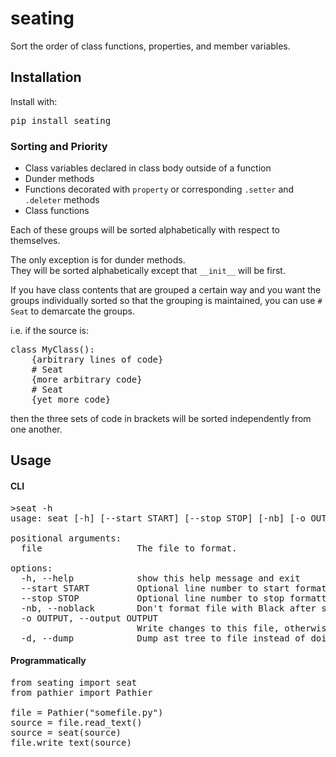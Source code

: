 # seating

Sort the order of class functions, properties, and member variables.

## Installation

Install with:

<pre>
pip install seating
</pre>


### Sorting and Priority

* Class variables declared in class body outside of a function
* Dunder methods
* Functions decorated with `property` or corresponding `.setter` and `.deleter` methods
* Class functions

Each of these groups will be sorted alphabetically with respect to themselves.

The only exception is for dunder methods.<br>
They will be sorted alphabetically except that `__init__` will be first.

If you have class contents that are grouped a certain way and you want the groups individually sorted
so that the grouping is maintained, you can use `# Seat` to demarcate the groups.



i.e. if the source is:

<pre>
class MyClass():
    {arbitrary lines of code}
    # Seat
    {more arbitrary code}
    # Seat
    {yet more code}
</pre>

then the three sets of code in brackets will be sorted independently from one another.

## Usage

#### CLI

<pre>
>seat -h
usage: seat [-h] [--start START] [--stop STOP] [-nb] [-o OUTPUT] [-d] file

positional arguments:
  file                  The file to format.

options:
  -h, --help            show this help message and exit
  --start START         Optional line number to start formatting at.
  --stop STOP           Optional line number to stop formatting at.
  -nb, --noblack        Don't format file with Black after sorting.
  -o OUTPUT, --output OUTPUT
                        Write changes to this file, otherwise changes are written back to the original file.
  -d, --dump            Dump ast tree to file instead of doing anything else. For debugging purposes.
</pre>

#### Programmatically

<pre>
from seating import seat
from pathier import Pathier

file = Pathier("somefile.py")
source = file.read_text()
source = seat(source)
file.write_text(source)
</pre>
